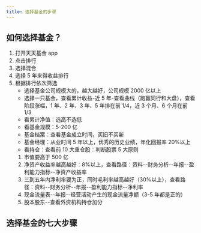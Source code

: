 ```yaml
---
title: 选择基金的步骤
---
```


## 如何选择基金？

1. 打开天天基金 app
2. 点击排行
3. 选择混合
4. 选择 5 年来得收益排行
5. 根据排行依次筛选
   - 选择基金公司规模大的，越大越好，公司规模 2000 亿以上
   - 选择一只基金，查看累计收益-近 5 年-查看曲线（跑赢同行和大盘），查看阶段涨幅，1 年、2 年、3 年、5 年排在前 1/4，近 3 个月、6 个月在前 1/3
   - 看累计净值：选高不选低
   - 看基金规模：5-200 亿
   - 基金档案：查看基金成立时间，买旧不买新
   - 基金经理：从业时间 5 年以上，优秀的历史业绩，年化回报率 20%以上
   - 看持仓：查看前 10 大重仓股：判断股票 5 大原则
   1. 市值要高于 500 亿
   2. 净资产收益率越高越好：8%以上，查看路径：资料--财务分析--年报--盈利能力指标--净资产收益率
   3. 三到五年内净利率要为正，同时毛利率越高越好（30%以上），查看路径：资料--财务分析--年报--盈利能力指标--净利率
   4. 现金流量表--年报--经营活动产生的现金流量净额（3-5 年都是正的）
   5. 股本股东--查看外资机构持仓加分

## 选择基金的七大步骤
